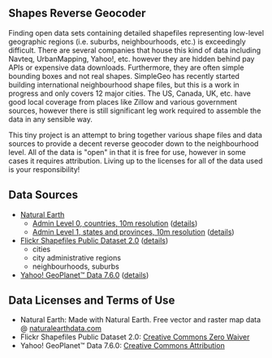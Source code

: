 ## Shapes Reverse Geocoder

Finding open data sets containing detailed shapefiles representing low-level geographic regions (i.e. suburbs, neighbourhoods, etc.) is exceedingly difficult. There are several companies that house this kind of data including Navteq, UrbanMapping, Yahoo!, etc. however they are hidden behind pay APIs or expensive data downloads. Furthermore, they are often simple bounding boxes and not real shapes. SimpleGeo has recently started building international neighbourhood shape files, but this is a work in progress and only covers 12 major cities. The US, Canada, UK, etc. have good local coverage from places like Zillow and various government sources, however there is still significant leg work required to assemble the data in any sensible way.

This tiny project is an attempt to bring together various shape files and data sources to provide a decent reverse geocoder down to the neighbourhood level. All of the data is "open" in that it is free for use, however in some cases it requires attribution. Living up to the licenses for all of the data used is your responsibility!

## Data Sources

* [Natural Earth](http://www.naturalearthdata.com/)
  * [Admin Level 0, countries, 10m resolution](http://www.naturalearthdata.com/http//www.naturalearthdata.com/download/10m/cultural/10m-admin-0-countries.zip) ([details](http://www.naturalearthdata.com/downloads/10m-cultural-vectors/10m-admin-0-countries/))
  * [Admin Level 1, states and provinces, 10m resolution](http://www.naturalearthdata.com/http//www.naturalearthdata.com/download/10m/cultural/10m-admin-1-states-provinces-shp.zip) ([details](http://www.naturalearthdata.com/downloads/10m-cultural-vectors/10m-admin-1-states-provinces/))
* [Flickr Shapefiles Public Dataset 2.0](http://www.flickr.com/services/shapefiles/2.0/) ([details](http://code.flickr.com/blog/2011/01/08/flickr-shapefiles-public-dataset-2-0/))
  * cities
  * city administrative regions
  * neighbourhoods, suburbs
* [Yahoo! GeoPlanet™ Data 7.6.0](http://ydn.zenfs.com/site/geo/geoplanet_data_7.6.0.zip) ([details](http://developer.yahoo.com/geo/geoplanet/data/))

## Data Licenses and Terms of Use

 * Natural Earth: Made with Natural Earth. Free vector and raster map data @ [naturalearthdata.com](http://www.naturalearthdata.com/)
 * Flickr Shapefiles Public Dataset 2.0: [Creative Commons Zero Waiver](http://creativecommons.org/publicdomain/zero/1.0/)
 * Yahoo! GeoPlanet™ Data 7.6.0: [Creative Commons Attribution](http://wiki.creativecommons.org/Creative_Commons_Attribution)
